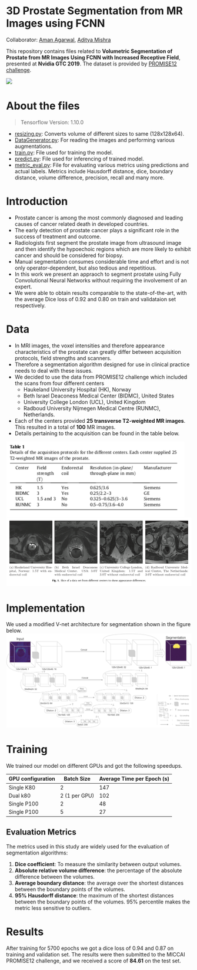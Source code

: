 # 3D Prostate Segmentation from MR Images using FCNN
Collaborator: [Aman Agarwal](https://amanbasu.github.io), [Aditya Mishra](https://aditya985.github.io)

This repository contains files related to **Volumetric Segmentation of Prostate from MR
Images Using FCNN with Increased Receptive Field**, presented at **Nvidia GTC 2019**. The dataset is provided by [PROMISE12 challenge](https://promise12.grand-challenge.org).

![](https://github.com/amanbasu/3d-prostate-segmentation/blob/master/images/Deep%20Learning%20Research_20_P9190_Aman_Agarwal_1920x1607.png)

# About the files
> Tensorflow Version: 1.10.0

- [resizing.py](https://github.com/amanbasu/3d-prostate-segmentation/blob/master/resizing.py): Converts volume of different sizes to same (128x128x64).
- [DataGenerator.py](https://github.com/amanbasu/3d-prostate-segmentation/blob/master/DataGenerator.py): For reading the images and performing various augmentations.
- [train.py](https://github.com/amanbasu/3d-prostate-segmentation/blob/master/train.py): File used for training the model.
- [predict.py](https://github.com/amanbasu/3d-prostate-segmentation/blob/master/predict.py): File used for inferencing of trained model.
- [metric_eval.py](https://github.com/amanbasu/3d-prostate-segmentation/blob/master/metric_eval.py): File for evaluating various metrics using predictions and actual labels. Metrics include Hausdorff distance, dice, boundary distance, volume difference, precision, recall and many more.

# Introduction

- Prostate cancer is among the most commonly diagnosed and leading causes of cancer related death in developed countries.
- The early detection of prostate cancer plays a significant role in the success of treatment and outcome.
- Radiologists first segment the prostate image from ultrasound image and then identify the hypoechoic regions which are more likely to exhibit cancer and should be considered for biopsy.
- Manual segmentation consumes considerable time and effort and is not only operator-dependent, but also tedious and repetitious.
- In this work we present an appraoch to segment prostate using Fully Convolutional Neural Networks without requiring the involvement of an expert.
- We were able to obtain results comparable to the state-of-the-art, with the average Dice loss of 0.92 and 0.80 on train and validataion set respectively.

# Data

- In MRI images, the voxel intensities and therefore appearance characteristics of the prostate can greatly differ between acquisition protocols, field strengths and scanners.
- Therefore a segmentation algorithm designed for use in clinical practice needs to deal with these issues.
- We decided to use the data from PROMISE12 challenge which included the scans from four different centers 
    - Haukeland University Hospital (HK), Norway
    - Beth Israel Deaconess Medical Center (BIDMC), United States
    - University College London (UCL), United Kingdom
    - Radboud University Nijmegen Medical Centre (RUNMC), Netherlands. 
- Each of the centers provided <b>25 transverse T2-weighted MR images</b>. This resulted in a total of <b>100</b> MR images. 
- Details pertaining to the acquisition can be found in the table below.

![](images/data_info.png)
![](images/data_demo.png)

# Implementation

We used a modified V-net architecture for segmentation shown in the figure below.
![](images/model_detail.jpg)

# Training
We trained our model on different GPUs and got the following speedups.

| GPU configuration | Batch Size    | Average Time per Epoch (s) |
| ----------------- | ------------- | -------------------------- |
| Single K80        | 2             | 147                        |
| Dual k80          | 2 (1 per GPU) | 102                        |
| Single P100       | 2             | 48                         |
| Single P100       | 5             | 27                         |

## Evaluation Metrics

The metrics used in this study are widely used for the evaluation of segmentation algorithms:
1. <b>Dice coefficient</b>: To measure the similarity between output volumes.
2. <b>Absolute relative volume difference</b>: the percentage of the absolute difference between the volumes.
3. <b>Average boundary distance</b>: the average over the shortest distances between the boundary points of the volumes.
4. <b>95% Hausdorff distance</b>: the maximum of the shortest distances between the boundary points of the volumes. 95% percentile makes the metric less sensitive to outliers.

# Results

After training for 5700 epochs we got a dice loss of 0.94 and 0.87 on training and validation set. The results were then submitted to the MICCAI PROMISE12 challenge, and we received a score of <b>84.61</b> on the test set.
